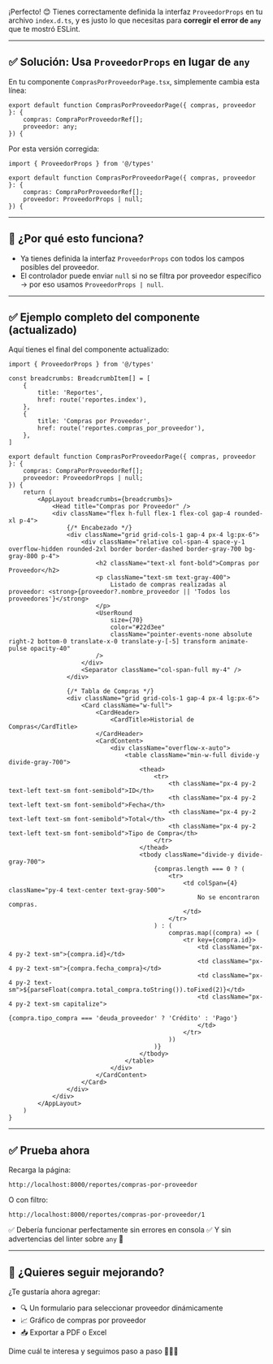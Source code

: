 ¡Perfecto! 😊
Tienes correctamente definida la interfaz `ProveedorProps` en tu archivo `index.d.ts`, y es justo lo que necesitas para **corregir el error de `any`** que te mostró ESLint.

---

## ✅ Solución: Usa `ProveedorProps` en lugar de `any`

En tu componente `ComprasPorProveedorPage.tsx`, simplemente cambia esta línea:

```tsx
export default function ComprasPorProveedorPage({ compras, proveedor }: { 
    compras: CompraPorProveedorRef[];
    proveedor: any;
}) {
```

Por esta versión corregida:

```tsx
import { ProveedorProps } from '@/types'

export default function ComprasPorProveedorPage({ compras, proveedor }: { 
    compras: CompraPorProveedorRef[];
    proveedor: ProveedorProps | null;
}) {
```

---

## 🧠 ¿Por qué esto funciona?

- Ya tienes definida la interfaz `ProveedorProps` con todos los campos posibles del proveedor.
- El controlador puede enviar `null` si no se filtra por proveedor específico → por eso usamos `ProveedorProps | null`.

---

## ✅ Ejemplo completo del componente (actualizado)

Aquí tienes el final del componente actualizado:

```tsx
import { ProveedorProps } from '@/types'

const breadcrumbs: BreadcrumbItem[] = [
    {
        title: 'Reportes',
        href: route('reportes.index'),
    },
    {
        title: 'Compras por Proveedor',
        href: route('reportes.compras_por_proveedor'),
    },
]

export default function ComprasPorProveedorPage({ compras, proveedor }: { 
    compras: CompraPorProveedorRef[];
    proveedor: ProveedorProps | null;
}) {
    return (
        <AppLayout breadcrumbs={breadcrumbs}>
            <Head title="Compras por Proveedor" />
            <div className="flex h-full flex-1 flex-col gap-4 rounded-xl p-4">
                {/* Encabezado */}
                <div className="grid grid-cols-1 gap-4 px-4 lg:px-6">
                    <div className="relative col-span-4 space-y-1 overflow-hidden rounded-2xl border border-dashed border-gray-700 bg-gray-800 p-4">
                        <h2 className="text-xl font-bold">Compras por Proveedor</h2>
                        <p className="text-sm text-gray-400">
                            Listado de compras realizadas al proveedor: <strong>{proveedor?.nombre_proveedor || 'Todos los proveedores'}</strong>
                        </p>
                        <UserRound
                            size={70}
                            color="#22d3ee"
                            className="pointer-events-none absolute right-2 bottom-0 translate-x-0 translate-y-[-5] transform animate-pulse opacity-40"
                        />
                    </div>
                    <Separator className="col-span-full my-4" />
                </div>

                {/* Tabla de Compras */}
                <div className="grid grid-cols-1 gap-4 px-4 lg:px-6">
                    <Card className="w-full">
                        <CardHeader>
                            <CardTitle>Historial de Compras</CardTitle>
                        </CardHeader>
                        <CardContent>
                            <div className="overflow-x-auto">
                                <table className="min-w-full divide-y divide-gray-700">
                                    <thead>
                                        <tr>
                                            <th className="px-4 py-2 text-left text-sm font-semibold">ID</th>
                                            <th className="px-4 py-2 text-left text-sm font-semibold">Fecha</th>
                                            <th className="px-4 py-2 text-left text-sm font-semibold">Total</th>
                                            <th className="px-4 py-2 text-left text-sm font-semibold">Tipo de Compra</th>
                                        </tr>
                                    </thead>
                                    <tbody className="divide-y divide-gray-700">
                                        {compras.length === 0 ? (
                                            <tr>
                                                <td colSpan={4} className="py-4 text-center text-gray-500">
                                                    No se encontraron compras.
                                                </td>
                                            </tr>
                                        ) : (
                                            compras.map((compra) => (
                                                <tr key={compra.id}>
                                                    <td className="px-4 py-2 text-sm">{compra.id}</td>
                                                    <td className="px-4 py-2 text-sm">{compra.fecha_compra}</td>
                                                    <td className="px-4 py-2 text-sm">${parseFloat(compra.total_compra.toString()).toFixed(2)}</td>
                                                    <td className="px-4 py-2 text-sm capitalize">
                                                        {compra.tipo_compra === 'deuda_proveedor' ? 'Crédito' : 'Pago'}
                                                    </td>
                                                </tr>
                                            ))
                                        )}
                                    </tbody>
                                </table>
                            </div>
                        </CardContent>
                    </Card>
                </div>
            </div>
        </AppLayout>
    )
}
```

---

## ✅ Prueba ahora

Recarga la página:

```
http://localhost:8000/reportes/compras-por-proveedor
```

O con filtro:

```
http://localhost:8000/reportes/compras-por-proveedor/1
```

✅ Debería funcionar perfectamente sin errores en consola
✅ Y sin advertencias del linter sobre `any` 💯

---

## 🚀 ¿Quieres seguir mejorando?

¿Te gustaría ahora agregar:

- 🔍 Un formulario para seleccionar proveedor dinámicamente
- 📈 Gráfico de compras por proveedor
- 📥 Exportar a PDF o Excel

Dime cuál te interesa y seguimos paso a paso 👨‍💻✨
